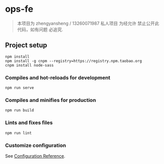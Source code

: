 # ops-fe 

> 本项目为 zhengyansheng / 13260071987 私人项目 为经允许 禁止公开此代码，如有问题 必追究. 

## Project setup
```
npm install
npm install -g cnpm --registry=https://registry.npm.taobao.org
cnpm install node-sass
```

### Compiles and hot-reloads for development
```
npm run serve
```

### Compiles and minifies for production
```
npm run build
```

### Lints and fixes files
```
npm run lint
```

### Customize configuration
See [Configuration Reference](https://cli.vuejs.org/config/).
